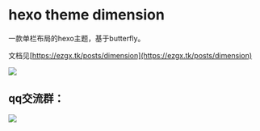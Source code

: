 # hexo theme dimension

一款单栏布局的hexo主题，基于butterfly。

文档见[https://ezgx.tk/posts/dimension](https://ezgx.tk/posts/dimension)

![](https://ezgx.tk/img/posts/demo.png)

## qq交流群：
![](https://ezgx.tk/img/qqgroup.png)
